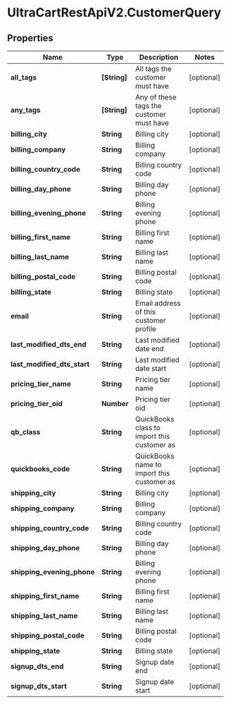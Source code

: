# UltraCartRestApiV2.CustomerQuery

## Properties
Name | Type | Description | Notes
------------ | ------------- | ------------- | -------------
**all_tags** | **[String]** | All tags the customer must have | [optional] 
**any_tags** | **[String]** | Any of these tags the customer must have | [optional] 
**billing_city** | **String** | Billing city | [optional] 
**billing_company** | **String** | Billing company | [optional] 
**billing_country_code** | **String** | Billing country code | [optional] 
**billing_day_phone** | **String** | Billing day phone | [optional] 
**billing_evening_phone** | **String** | Billing evening phone | [optional] 
**billing_first_name** | **String** | Billing first name | [optional] 
**billing_last_name** | **String** | Billing last name | [optional] 
**billing_postal_code** | **String** | Billing postal code | [optional] 
**billing_state** | **String** | Billing state | [optional] 
**email** | **String** | Email address of this customer profile | [optional] 
**last_modified_dts_end** | **String** | Last modified date end | [optional] 
**last_modified_dts_start** | **String** | Last modified date start | [optional] 
**pricing_tier_name** | **String** | Pricing tier name | [optional] 
**pricing_tier_oid** | **Number** | Pricing tier oid | [optional] 
**qb_class** | **String** | QuickBooks class to import this customer as | [optional] 
**quickbooks_code** | **String** | QuickBooks name to import this customer as | [optional] 
**shipping_city** | **String** | Billing city | [optional] 
**shipping_company** | **String** | Billing company | [optional] 
**shipping_country_code** | **String** | Billing country code | [optional] 
**shipping_day_phone** | **String** | Billing day phone | [optional] 
**shipping_evening_phone** | **String** | Billing evening phone | [optional] 
**shipping_first_name** | **String** | Billing first name | [optional] 
**shipping_last_name** | **String** | Billing last name | [optional] 
**shipping_postal_code** | **String** | Billing postal code | [optional] 
**shipping_state** | **String** | Billing state | [optional] 
**signup_dts_end** | **String** | Signup date end | [optional] 
**signup_dts_start** | **String** | Signup date start | [optional] 


